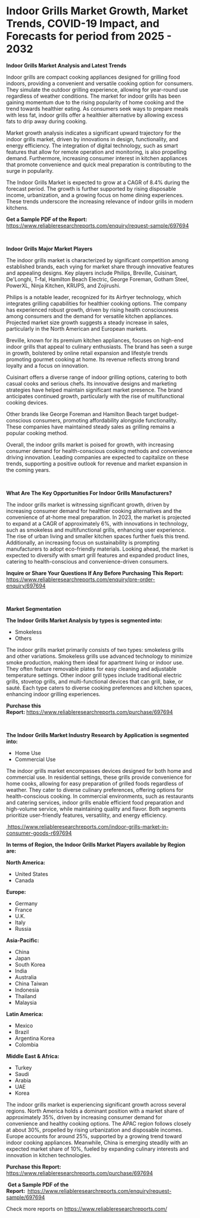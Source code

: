 <p><h1>Indoor Grills Market Growth, Market Trends, COVID-19 Impact, and Forecasts for period from 2025 - 2032</h1></p><p><strong>Indoor Grills Market Analysis and Latest Trends</strong></p>
<p><p>Indoor grills are compact cooking appliances designed for grilling food indoors, providing a convenient and versatile cooking option for consumers. They simulate the outdoor grilling experience, allowing for year-round use regardless of weather conditions. The market for indoor grills has been gaining momentum due to the rising popularity of home cooking and the trend towards healthier eating. As consumers seek ways to prepare meals with less fat, indoor grills offer a healthier alternative by allowing excess fats to drip away during cooking.</p><p>Market growth analysis indicates a significant upward trajectory for the indoor grills market, driven by innovations in design, functionality, and energy efficiency. The integration of digital technology, such as smart features that allow for remote operation and monitoring, is also propelling demand. Furthermore, increasing consumer interest in kitchen appliances that promote convenience and quick meal preparation is contributing to the surge in popularity.</p><p>The Indoor Grills Market is expected to grow at a CAGR of 8.4% during the forecast period. The growth is further supported by rising disposable income, urbanization, and a growing focus on home dining experiences. These trends underscore the increasing relevance of indoor grills in modern kitchens.</p></p>
<p><strong>Get a Sample PDF of the Report:&nbsp;</strong> <a href="https://www.reliableresearchreports.com/enquiry/request-sample/697694?utm_campaign=3265&utm_medium=2&utm_source=Github&utm_content=ia&utm_term=23032025&utm_id=indoor-grills">https://www.reliableresearchreports.com/enquiry/request-sample/697694</a></p>
<p>&nbsp;</p>
<p><strong>Indoor Grills Major Market Players</strong></p>
<p><p>The indoor grills market is characterized by significant competition among established brands, each vying for market share through innovative features and appealing designs. Key players include Philips, Breville, Cuisinart, De'Longhi, T-fal, Hamilton Beach Electric, George Foreman, Gotham Steel, PowerXL, Ninja Kitchen, KRUPS, and Zojirushi.</p><p>Philips is a notable leader, recognized for its Airfryer technology, which integrates grilling capabilities for healthier cooking options. The company has experienced robust growth, driven by rising health consciousness among consumers and the demand for versatile kitchen appliances. Projected market size growth suggests a steady increase in sales, particularly in the North American and European markets.</p><p>Breville, known for its premium kitchen appliances, focuses on high-end indoor grills that appeal to culinary enthusiasts. The brand has seen a surge in growth, bolstered by online retail expansion and lifestyle trends promoting gourmet cooking at home. Its revenue reflects strong brand loyalty and a focus on innovation.</p><p>Cuisinart offers a diverse range of indoor grilling options, catering to both casual cooks and serious chefs. Its innovative designs and marketing strategies have helped maintain significant market presence. The brand anticipates continued growth, particularly with the rise of multifunctional cooking devices.</p><p>Other brands like George Foreman and Hamilton Beach target budget-conscious consumers, promoting affordability alongside functionality. These companies have maintained steady sales as grilling remains a popular cooking method.</p><p>Overall, the indoor grills market is poised for growth, with increasing consumer demand for health-conscious cooking methods and convenience driving innovation. Leading companies are expected to capitalize on these trends, supporting a positive outlook for revenue and market expansion in the coming years.</p></p>
<p>&nbsp;</p>
<p><strong>What Are The Key Opportunities For Indoor Grills Manufacturers?</strong></p>
<p><p>The indoor grills market is witnessing significant growth, driven by increasing consumer demand for healthier cooking alternatives and the convenience of at-home meal preparation. In 2023, the market is projected to expand at a CAGR of approximately 6%, with innovations in technology, such as smokeless and multifunctional grills, enhancing user experience. The rise of urban living and smaller kitchen spaces further fuels this trend. Additionally, an increasing focus on sustainability is prompting manufacturers to adopt eco-friendly materials. Looking ahead, the market is expected to diversify with smart grill features and expanded product lines, catering to health-conscious and convenience-driven consumers.</p></p>
<p><strong>Inquire or Share Your Questions If Any Before Purchasing This Report:</strong> <a href="https://www.reliableresearchreports.com/enquiry/pre-order-enquiry/697694?utm_campaign=3265&utm_medium=2&utm_source=Github&utm_content=ia&utm_term=23032025&utm_id=indoor-grills">https://www.reliableresearchreports.com/enquiry/pre-order-enquiry/697694</a></p>
<p>&nbsp;</p>
<p><strong>Market Segmentation</strong></p>
<p><strong>The Indoor Grills Market Analysis by types is segmented into:</strong></p>
<p><ul><li>Smokeless</li><li>Others</li></ul></p>
<p><p>The indoor grills market primarily consists of two types: smokeless grills and other variations. Smokeless grills use advanced technology to minimize smoke production, making them ideal for apartment living or indoor use. They often feature removable plates for easy cleaning and adjustable temperature settings. Other indoor grill types include traditional electric grills, stovetop grills, and multi-functional devices that can grill, bake, or sauté. Each type caters to diverse cooking preferences and kitchen spaces, enhancing indoor grilling experiences.</p></p>
<p><strong>Purchase this Report:&nbsp;</strong><a href="https://www.reliableresearchreports.com/purchase/697694?utm_campaign=3265&utm_medium=2&utm_source=Github&utm_content=ia&utm_term=23032025&utm_id=indoor-grills">https://www.reliableresearchreports.com/purchase/697694</a></p>
<p>&nbsp;</p>
<p><strong>The Indoor Grills Market Industry Research by Application is segmented into:</strong></p>
<p><ul><li>Home Use</li><li>Commercial Use</li></ul></p>
<p><p>The indoor grills market encompasses devices designed for both home and commercial use. In residential settings, these grills provide convenience for home cooks, allowing for easy preparation of grilled foods regardless of weather. They cater to diverse culinary preferences, offering options for health-conscious cooking. In commercial environments, such as restaurants and catering services, indoor grills enable efficient food preparation and high-volume service, while maintaining quality and flavor. Both segments prioritize user-friendly features, versatility, and energy efficiency.</p></p>
<p><a href="https://www.reliableresearchreports.com/indoor-grills-market-in-consumer-goods-r697694?utm_campaign=3265&utm_medium=2&utm_source=Github&utm_content=ia&utm_term=23032025&utm_id=indoor-grills">&nbsp;https://www.reliableresearchreports.com/indoor-grills-market-in-consumer-goods-r697694</a></p>
<p><strong>In terms of Region, the Indoor Grills Market Players available by Region are:</strong></p>
<p>
    <p> <strong> North America: </strong>
        <ul>
            <li>United States</li>
            <li>Canada</li>
        </ul>
        </p> 
    <p> <strong> Europe: </strong>
        <ul>
            <li>Germany</li>
            <li>France</li>
            <li>U.K.</li>
            <li>Italy</li>
            <li>Russia</li>
        </ul>
        </p> 
    <p> <strong> Asia-Pacific: </strong>
        <ul>
            <li>China</li>
            <li>Japan</li>
            <li>South Korea</li>
            <li>India</li>
            <li>Australia</li>
            <li>China Taiwan</li>
            <li>Indonesia</li>
            <li>Thailand</li>
            <li>Malaysia</li>
        </ul>
        </p> 
    <p> <strong> Latin America: </strong>
        <ul>
            <li>Mexico</li>
            <li>Brazil</li>
            <li>Argentina Korea</li>
            <li>Colombia</li>
        </ul>
        </p> 
    <p> <strong> Middle East & Africa: </strong>
        <ul>
            <li>Turkey</li>
            <li>Saudi</li>
            <li>Arabia</li>
            <li>UAE</li>
            <li>Korea</li>
        </ul>
    </p>
    </p>
<p><p>The indoor grills market is experiencing significant growth across several regions. North America holds a dominant position with a market share of approximately 35%, driven by increasing consumer demand for convenience and healthy cooking options. The APAC region follows closely at about 30%, propelled by rising urbanization and disposable incomes. Europe accounts for around 25%, supported by a growing trend toward indoor cooking appliances. Meanwhile, China is emerging steadily with an expected market share of 10%, fueled by expanding culinary interests and innovation in kitchen technologies.</p></p>
<p><strong>Purchase this Report: </strong><a href="https://www.reliableresearchreports.com/purchase/697694?utm_campaign=3265&utm_medium=2&utm_source=Github&utm_content=ia&utm_term=23032025&utm_id=indoor-grills">https://www.reliableresearchreports.com/purchase/697694</a></p>
<p>&nbsp;<strong>Get a Sample PDF of the Report:&nbsp;&nbsp;</strong><a href="https://www.reliableresearchreports.com/enquiry/request-sample/697694?utm_campaign=3265&utm_medium=2&utm_source=Github&utm_content=ia&utm_term=23032025&utm_id=indoor-grills">https://www.reliableresearchreports.com/enquiry/request-sample/697694</a></p>
<p><strong></strong></p>
<p>Check more reports on <a href="https://www.reliableresearchreports.com/?utm_campaign=3265&utm_medium=2&utm_source=Github&utm_content=ia&utm_term=23032025&utm_id=indoor-grills">https://www.reliableresearchreports.com/</a></p>